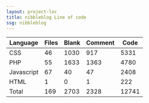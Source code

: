 ```yaml
---
layout: project-loc
title: nibbleblog Line of code
ssg: nibbleblog
---
```

<div class="table-responsive">
<table class="table">
<thead><tr>
<th>Language</th>
<th>Files</th>
<th>Blank</th>
<th>Comment</th>
<th>Code</th>
</tr></thead><tbody>
<tr><td>CSS</td><td> 46</td><td> 1030</td><td> 917</td><td> 5331</td></tr>
<tr><td>PHP</td><td> 55</td><td> 1633</td><td> 1363</td><td> 4780</td></tr>
<tr><td>Javascript</td><td> 67</td><td> 40</td><td> 47</td><td> 2408</td></tr>
<tr><td>HTML</td><td> 1</td><td> 0</td><td> 1</td><td> 222</td></tr>
<tr><td>Total</td><td>169</td><td>2703</td><td>2328</td><td>12741</td></tr>
</tbody></table></div>

